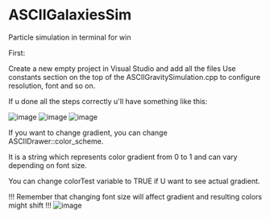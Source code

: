 # ASCIIGalaxiesSim
Particle simulation in terminal for win

First:

Create a new empty project in Visual Studio and add all the files
Use constants section on the top of the ASCIIGravitySimulation.cpp to configure resolution, font and so on.
  
If u done all the steps correctly u'll have something like this:

![image](https://user-images.githubusercontent.com/88677966/149008695-21d15aa6-6722-40fa-adb4-3357314092cb.png)
![image](https://user-images.githubusercontent.com/88677966/149012493-30c2b371-93a9-4eb5-b19a-e99e6ed44c10.png)
![image](https://user-images.githubusercontent.com/88677966/149013861-88831cb7-9751-49c4-b784-cadca293e166.png)

If you want to change gradient, you can change ASCIIDrawer::color_scheme. 

It is a string which represents color gradient from 0 to 1 and can vary depending on font size.

You can change colorTest variable to TRUE if U want to see actual gradient.

!!! Remember that changing font size will affect gradient and resulting colors might shift !!!
![image](https://user-images.githubusercontent.com/88677966/149012135-bfdd1927-1ef8-48e4-9f5d-a195f6a14b2e.png)

